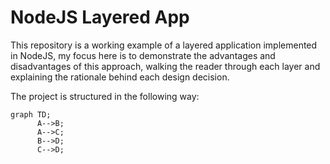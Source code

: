 # NodeJS Layered App

This repository is a working example of a layered application implemented in NodeJS, my focus here is to demonstrate the advantages and disadvantages of this approach, walking the reader through each layer and explaining the rationale behind each design decision.

The project is structured in the following way:
```mermaid
graph TD;
      A-->B;
      A-->C;
      B-->D;
      C-->D;
```

